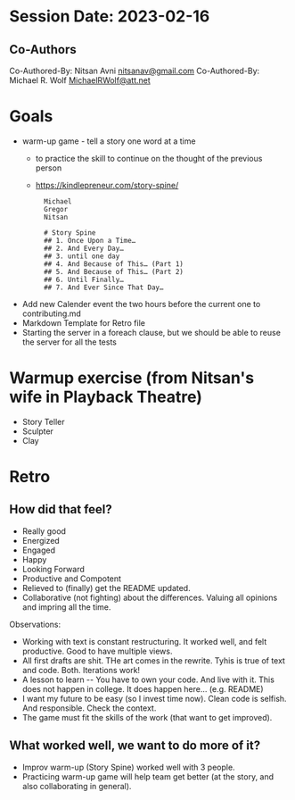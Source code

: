 # Session Date: 2023-02-16
## Co-Authors
Co-Authored-By: Nitsan Avni <nitsanav@gmail.com>
Co-Authored-By: Michael R. Wolf <MichaelRWolf@att.net>

# Goals
- warm-up game - tell a story one word at a time
    - to practice the skill to continue on the thought of the previous person
    - https://kindlepreneur.com/story-spine/

            Michael
            Gregor
            Nitsan

            # Story Spine
            ## 1. Once Upon a Time…
            ## 2. And Every Day…
            ## 3. until one day
            ## 4. And Because of This… (Part 1)
            ## 5. And Because of This… (Part 2)
            ## 6. Until Finally…
            ## 7. And Ever Since That Day…
- Add new Calender event the two hours before the current one to contributing.md
- Markdown Template for Retro file
- Starting the server in a foreach clause, but we should be able to reuse the server for all the tests


# Warmup exercise (from Nitsan's wife in Playback Theatre)
- Story Teller
- Sculpter
- Clay


# Retro

## How did that feel?
- Really good
- Energized
- Engaged
- Happy
- Looking Forward
- Productive and Compotent
- Relieved to (finally) get the README updated.
- Collaborative (not fighting) about the differences.  Valuing all opinions and impring all the time.

Observations:
- Working with text is constant restructuring.  It worked well, and felt productive.  Good to have multiple views.
- All first drafts are shit.  THe art comes in the rewrite.  Tyhis is true of text and code.  Both.  Iterations work!
- A lesson to learn -- You have to own your code.  And live with it.  This does not happen in college.  It does happen here... (e.g. README)
- I want my future to be easy (so I invest time now).  Clean code is selfish.  And responsible.  Check the context.
- The game must fit the skills of the work (that want to get improved).


## What worked well, we want to do more of it?

- Improv warm-up (Story Spine) worked well with 3 people.
- Practicing warm-up game will help team get better (at the story, and also collaborating in general).
